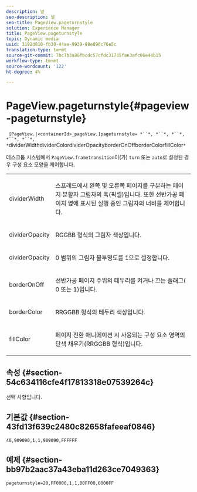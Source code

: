 ```yaml
---
description: 널
seo-description: 널
seo-title: PageView.pageturnstyle
solution: Experience Manager
title: PageView.pageturnstyle
topic: Dynamic media
uuid: 3192d810-fb30-44ae-9939-98e890c76e5c
translation-type: tm+mt
source-git-commit: 7bc7b3a86fbcdc57cfdc31745fae3afc06e44b15
workflow-type: tm+mt
source-wordcount: '122'
ht-degree: 4%

---
```



# PageView.pageturnstyle{#pageview-pageturnstyle}

` [PageView.|<containerId>_pageView.]pageturnstyle= *``*, *``*, *``*, *``*, *``*, *`dividerWidthdividerColordividerOpacityborderOnOffborderColorfillColor`*`

데스크톱 시스템에서 `PageView.frametransition`이(가) `turn` 또는 `auto`로 설정된 경우 구성 요소 모양을 제어합니다.

<table id="table_A8CDA1AE2680402A99BCD5DD371B225F"> 
 <tbody> 
  <tr> 
   <td colname="col1"> <p> <span class="codeph"><span class="varname"> dividerWidth</span></span> </p> </td> 
   <td colname="col2"> <p> 스프레드에서 왼쪽 및 오른쪽 페이지를 구분하는 페이지 분할자 그림자의 폭(픽셀)입니다. 또한 선반가공 페이지 옆에 표시된 실행 중인 그림자의 너비를 제어합니다. </p> </td> 
  </tr> 
  <tr> 
   <td colname="col1"> <p><span class="codeph"><span class="varname"> dividerOpacity</span></span> </p> </td> 
   <td colname="col2"> <p> RGGBB 형식의 그림자 색상입니다. </p> </td> 
  </tr> 
  <tr> 
   <td colname="col1"> <p><span class="codeph"><span class="varname"> dividerOpacity</span></span> </p> </td> 
   <td colname="col2"> <p><span class="codeph"> 0</span> 범위의 그림자 불투명도를 <span class="codeph"> 1</span>으로 설정합니다. </p> </td> 
  </tr> 
  <tr> 
   <td colname="col1"> <p><span class="codeph"><span class="varname"> borderOnOff</span></span> </p> </td> 
   <td colname="col2"> <p> 선반가공 페이지 주위의 테두리를 켜거나 끄는 플래그(<span class="codeph"> 0</span> 또는 <span class="codeph"> 1</span>)입니다. </p> </td> 
  </tr> 
  <tr> 
   <td colname="col1"> <p><span class="codeph"><span class="varname"> borderColor</span></span> </p> </td> 
   <td colname="col2"> <p> RRGGBB 형식의 테두리 색상입니다. </p> </td> 
  </tr> 
  <tr> 
   <td colname="col1"> <p><span class="codeph"><span class="varname"> fillColor</span></span> </p> </td> 
   <td colname="col2"> <p> 페이지 전환 애니메이션 시 사용되는 구성 요소 영역의 단색 채우기(RRGGBB 형식)입니다. </p> </td> 
  </tr> 
 </tbody> 
</table>

## 속성 {#section-54c634116cfe4f17813318e07539264c}

선택 사항입니다.

## 기본값 {#section-43fd13f639c2480c82658fafeeaf0846}

`40,909090,1,1,909090,FFFFFF`

## 예제 {#section-bb97b2aac37a43eba11d263ce7049363}

`pageturnstyle=20,FF0000,1,1,00FF00,0000FF`
